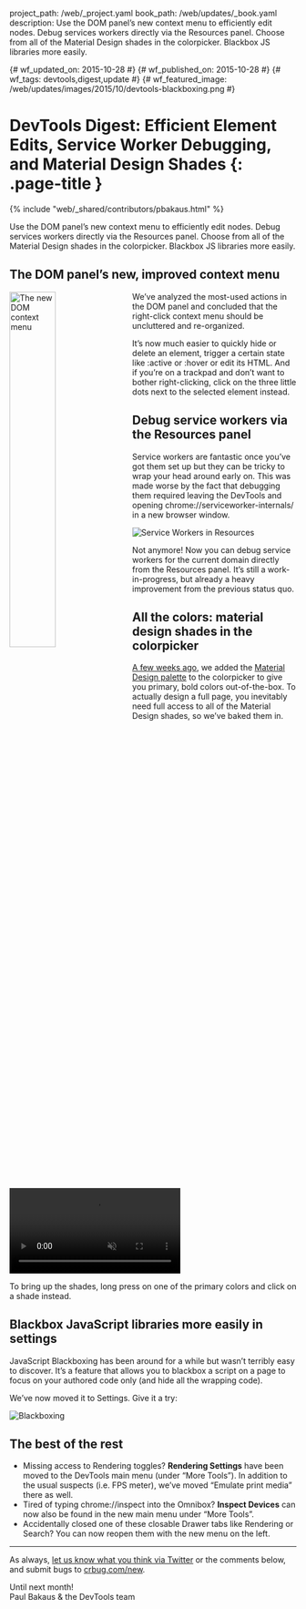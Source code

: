 project_path: /web/_project.yaml
book_path: /web/updates/_book.yaml
description: Use the DOM panel’s new context menu to efficiently edit nodes. Debug services workers directly via the Resources panel. Choose from all of the Material Design shades in the colorpicker. Blackbox JS libraries more easily.

{# wf_updated_on: 2015-10-28 #}
{# wf_published_on: 2015-10-28 #}
{# wf_tags: devtools,digest,update #}
{# wf_featured_image: /web/updates/images/2015/10/devtools-blackboxing.png #}

# DevTools Digest: Efficient Element Edits, Service Worker Debugging, and Material Design Shades {: .page-title }

{% include "web/_shared/contributors/pbakaus.html" %}



Use the DOM panel’s new context menu to efficiently edit nodes. Debug services workers directly via the Resources panel. Choose from all of the Material Design shades in the colorpicker. Blackbox JS libraries more easily.

## The DOM panel’s new, improved context menu

<img src="/web/updates/images/2015/10/devtools-dom-menu.png" alt="The new DOM context menu" style="float: left;max-width: 230px;margin-right: 1em;margin-bottom: 1em;width: 40%;">We’ve analyzed the most-used actions in the DOM panel and concluded that the right-click context menu should be uncluttered and re-organized.

It’s now much easier to quickly hide or delete an element, trigger a certain state like :active or :hover or edit its HTML. And if you’re on a trackpad and don’t want to bother right-clicking, click on the three little dots next to the selected element instead.

## Debug service workers via the Resources panel

Service workers are fantastic once you’ve got them set up but they can be tricky to wrap your head around early on. This was made worse by the fact that debugging them required leaving the DevTools and opening chrome://serviceworker-internals/ in a new browser window.

![Service Workers in Resources](/web/updates/images/2015/10/devtools-service-workers.png)

Not anymore! Now you can debug service workers for the current domain directly from the Resources panel. It’s still a work-in-progress, but already a heavy improvement from the previous status quo.

## All the colors: material design shades in the colorpicker

[A few weeks ago](/web/updates/2015/08/devtools-digest-aggregated-timeline-details), we added the [Material Design palette](https://www.google.com/design/spec/style/color.html#color-color-palette) to the colorpicker to give you primary, bold colors out-of-the-box. To actually design a full page, you inevitably need full access to all of the Material Design shades, so we’ve baked them in.

<video src="/web/updates/videos/2015/10/devtools-md-shades.mp4" controls loop autoplay muted></video>

To bring up the shades, long press on one of the primary colors and click on a shade instead.

## Blackbox JavaScript libraries more easily in settings

JavaScript Blackboxing has been around for a while but wasn’t terribly easy to discover. It’s a feature that allows you to blackbox a script on a page to focus on your authored code only (and hide all the wrapping code).

We’ve now moved it to Settings. Give it a try:

![Blackboxing](/web/updates/images/2015/10/devtools-blackboxing.png)

## The best of the rest

  * Missing access to Rendering toggles? **Rendering Settings** have been moved to the DevTools main menu (under “More Tools”). In addition to the usual suspects (i.e. FPS meter), we’ve moved “Emulate print media” there as well.
  * Tired of typing chrome://inspect into the Omnibox? **Inspect Devices** can now also be found in the new main menu under “More Tools”.
  * Accidentally closed one of these closable Drawer tabs like Rendering or Search? You can now reopen them with the new menu on the left.

- - -

As always, [let us know what you think via 
Twitter](https://twitter.com/intent/tweet?text=%40ChromeDevTools) or the 
comments below, and submit bugs to [crbug.com/new](https://crbug.com/new).

Until next month!  
Paul Bakaus & the DevTools team


